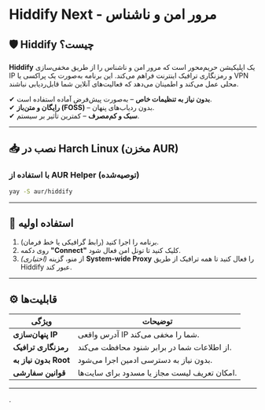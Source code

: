    

# Hiddify Next ‐ مرور امن و ناشناس

## 🛡️ Hiddify چیست؟

**Hiddify** یک اپلیکیشن حریم‌محور است که مرور امن و ناشناس را از طریق مخفی‌سازی IP و رمزنگاری ترافیک اینترنت فراهم می‌کند. این برنامه به‌صورت یک پراکسی یا VPN محلی عمل می‌کند و اطمینان می‌دهد که فعالیت‌های آنلاین شما قابل‌ردیابی نباشند.

✔ **بدون نیاز به تنظیمات خاص** – به‌صورت پیش‌فرض آماده استفاده است.  
✔ **رایگان و متن‌باز (FOSS)** – بدون ردیاب‌های پنهان.  
✔ **سبک و کم‌مصرف** – کمترین تأثیر بر سیستم.

---

## 📥 نصب در Harch Linux (مخزن AUR)

### با استفاده از AUR Helper (توصیه‌شده)

```bash
yay -S aur/hiddify
```

---

## 🚀 استفاده اولیه

1. برنامه را اجرا کنید (رابط گرافیکی یا خط فرمان).  
2. روی دکمه **"Connect"** کلیک کنید تا تونل امن فعال شود.  
3. *(اختیاری)* از منو، گزینه **System-wide Proxy** را فعال کنید تا همه ترافیک از طریق Hiddify عبور کند.

---

## ⚙️ قابلیت‌ها

| ویژگی             | توضیحات                                       |
|-------------------|-----------------------------------------------|
| **پنهان‌سازی IP** | آدرس واقعی IP شما را مخفی می‌کند.             |
| **رمزنگاری ترافیک** | از اطلاعات شما در برابر شنود محافظت می‌کند.  |
| **بدون نیاز به Root** | بدون نیاز به دسترسی ادمین اجرا می‌شود.     |
| **قوانین سفارشی**  | امکان تعریف لیست مجاز یا مسدود برای سایت‌ها. |
---




.
